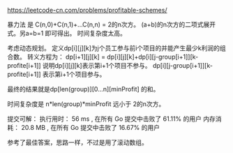 https://leetcode-cn.com/problems/profitable-schemes/

暴力法 是 C(n,0)+C(n,1)+...C(n,n) = 2的n次方。
(a+b)的n次方的二项式展开式。另a=b=1 即可得出。
时间复杂度太高。

考虑动态规划。
定义dp[i][j][k]为j个员工参与前i个项目的并能产生最少k利润的组合数。
转义方程为：
dp[i+1][j][k] = dp[i][j][k]+dp[i][j-group[i+1]][k-profite[i+1]]
说明dp[i][j][k]表示第i+1个项目不参与。
dp[i][j-group[i+1]][k-profite[i+1]] 表示第i+1个项目参与。

最终的结果就是dp[len(group)][0...n][minProfit] 的和。


时间复杂度是 n*len(group)*minProfit 远小于 2的n次方。

提交可解：
执行用时： 56 ms , 在所有 Go 提交中击败了 61.11% 的用户
内存消耗： 20.8 MB , 在所有 Go 提交中击败了 16.67% 的用户

参考了最佳答案，思路一样，不过是用了滚动数组。
